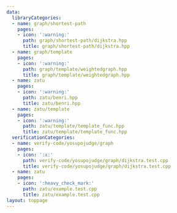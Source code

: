 ```yaml
---
data:
  libraryCategories:
  - name: graph/shortest-path
    pages:
    - icon: ':warning:'
      path: graph/shortest-path/dijkstra.hpp
      title: graph/shortest-path/dijkstra.hpp
  - name: graph/template
    pages:
    - icon: ':warning:'
      path: graph/template/weightedgraph.hpp
      title: graph/template/weightedgraph.hpp
  - name: zatu
    pages:
    - icon: ':warning:'
      path: zatu/benri.hpp
      title: zatu/benri.hpp
  - name: zatu/template
    pages:
    - icon: ':warning:'
      path: zatu/template/template_func.hpp
      title: zatu/template/template_func.hpp
  verificationCategories:
  - name: verify-code/yosupojudge/graph
    pages:
    - icon: ':x:'
      path: verify-code/yosupojudge/graph/dijkstra.test.cpp
      title: verify-code/yosupojudge/graph/dijkstra.test.cpp
  - name: zatu
    pages:
    - icon: ':heavy_check_mark:'
      path: zatu/example.test.cpp
      title: zatu/example.test.cpp
layout: toppage
---
```

